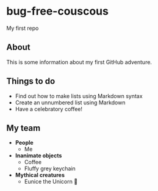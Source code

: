 # bug-free-couscous
My first repo
## About
This is some information about my first GitHub adventure.

## Things to do
* Find out how to make lists using Markdown syntax
* Create an unnumbered list using Markdown
* Have a celebratory coffee!

## My team
* **People**
  * Me
* **Inanimate objects**
  * Coffee
  * Fluffy grey keychain
* **Mythical creatures**
  * Eunice the Unicorn :unicorn:
